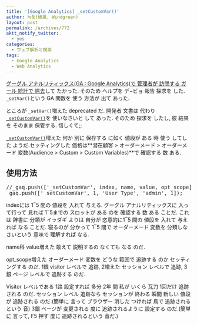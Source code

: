 ```yaml
---
title: '[Google Analytics] _setCustomVar()'
author: 녹풍(綠風, Windgreen)
layout: post
permalink: /archives/772
aktt_notify_twitter:
  - yes
categories:
  - ウェブ解析と検索
tags:
  - Google Analytics
  - Web Analytics
---
```

<a title="[Google Analytics] クッキーを 利用して 管理者 トラフィックを 統計で 除くこと" target="_top" href="http://mytory.local/archives/2090">グーグル アナルリティックス(GA : Google Analytics)で 管理者が 訪問する ガール 統計で 除去</a>して たかった. そのため ヘルプを デ−ビョ 報告 探求を した. `_setVar()`という GA 関数を 使う 方法が 出て あった.

ところが `_setVar()`増えた deprecated だ. 開発者 文書は 代わり[`_setCustomVar()`][1]を 使いなさいと して あった. そのため 探求を したし, 彼 結果を そのまま 保管する. 惜しくて;;

[`_setCustomVar()`][1]増えた 何か 別に 保存する に如く 値段が ある 時 使う してした ようだ.セッティングした 価格は**潜在顧客 > オーダーメード > オーダーメード 変数(Audience > Custom > Custom Variables)**で 確認する 数 ある.

## 使用方法

<pre>//_gaq.push([&#039;_setCustomVar&#039;, index, name, value, opt_scope]);
_gaq.push([&#039;_setCustomVar&#039;, 1, &#039;User Type&#039;, &#039;admin&#039;, 1]);</pre>

indexには 1‾5 間の 値段を 入れて 与える. グーグル アナルリティックスに 入って行って 見れば 1‾5までの スロットが ある のを 確認する 数 ある ことだ. これは 辞書に 分類が イッダギ よりは 自分が 恣意的に1‾5 間の 値段を 入れて 与えれば なる ことだ. 寝るのが 分かって 1‾5 間で オーダーメード 変数を 分類しなさいという 意味で 理解すれば なる.

name科 value増えた 敢えて 説明するの なくても なる のだ.

opt_scope増えた オーダーメード 変数を どうな 範囲で 追跡する のか セッティングする のだ. 1銀 visitor レベルで 追跡, 2増えた セッション レベルで 追跡, 3銀 ページ レベルで 追跡する のだ.

Visitor レベルである 1路 設定すれば 多分 2年 間 私が いくら 瓦刀 1回だけ 追跡される のだ. セッション レベル 追跡なら セッションが 終わる 瞬間 新しい 値段が 追跡される のだ.(簡単に 言って ブラウザー 消した つければ 鳥で 追跡されるという 音) 3銀 ページが 変更される 度に 追跡されるように 設定する のだ.(簡単に 言って, F5 押す 度に 追跡されるという 音だ.)

 [1]: https://developers.google.com/analytics/devguides/collection/gajs/gaTrackingCustomVariables